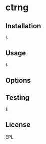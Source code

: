 # ctrng


## Installation

    $ 

## Usage

    $
    
## Options

    
    
## Testing

    $

## License

EPL
